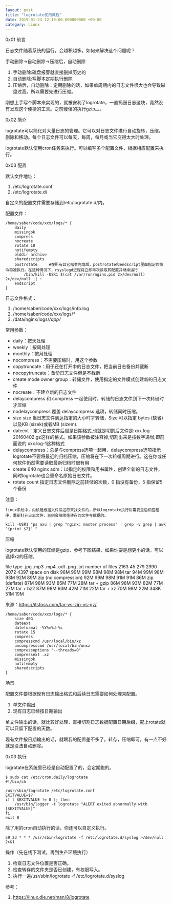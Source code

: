 ```yaml
---
layout: post
title: "logrotate使用教程"
date: 2019-01-23 12:19:00.000000000 +09:00
category: Liunx
---
```

0x01 前言

日志文件随着系统的运行，会越积越多。如何来解决这个问题呢？

手动删除->自动删除->压缩后，自动删除

1. 手动删除:磁盘报警就直接删掉历史的
2. 自动删除:写脚本定期执行删除
3. 压缩后，自动删除：定期删除的话，如果单周期内的日志文件很大也会导致磁盘过高。所以需要先进行压缩。

刚想上手写个脚本来实现的，就被安利了logrotate，一直捣鼓日志这块，竟然没有发现这个便捷的工具。之前傻傻的执行gzip。。。

0x02 简介

logrotate可以简化对大量日志的管理。它可以对日志文件进行自动旋转，压缩，删除和移动。每个日志文件可以每天，每周，每月或当它变得太大时处理。

logrotate默认使用cron任务来执行。可以编写多个配置文件，根据相应配置来执行。

0x03 配置

默认文件地址：

1. /etc/logrotate.conf
2. /etc/logrotate.d/ 

自定义的配置文件需要存储到/etc/logrotate.d/内。

配置文件：

    /home/saber/code/xxx/logs/* {
        daily
        missingok
        compress
        nocreate
        rotate 10
        notifempty
        olddir archive
        sharedscripts
        postrotate     #在所有其它指令完成后，postrotate和endscript里面指定的命令将被执行。在这种情况下，rsyslogd进程将立即再次读取其配置并继续运行
            /bin/kill -USR1 $(cat /var/run/nginx.pid 2>/dev/null) 2>/dev/null || :
        endscript
    }

日志文件格式：

1. /home/saber/code/xxx/logs/info.log
2. /home/saber/code/xxx/logs/*
3. /data/nginx/logs/*/app/*



常用参数：

- daily：按天处理
- weekly：按周处理
- monthly：按月处理
- nocompress：不需要压缩时，用这个参数
- copytruncate：用于还在打开中的日志文件，把当前日志备份并截断
- nocopytruncate：备份日志文件但是不截断
- create mode owner group：转储文件，使用指定的文件模式创建新的日志文件
- nocreate：不建立新的日志文件
- delaycompress 和 compress 一起使用时，转储的日志文件到下一次转储时才压缩
- nodelaycompress 覆盖 delaycompress 选项，转储同时压缩。
- size size 当日志文件到达指定的大小时才转储，Size 可以指定 bytes (缺省)以及KB (sizek)或者MB (sizem).
- dateext：定义日志文件后缀是日期格式,也就是切割后文件是:xxx.log-20160402.gz这样的格式。如果该参数被注释掉,切割出来是按数字递增,即前面说的 xxx.log-1这种格式
- delaycompress：总是与compress选项一起用，delaycompress选项指示logrotate不要将最近的归档压缩，压缩将在下一次轮循周期进行。这在你或任何软件仍然需要读取最新归档时很有用
- create 640 nginx adm：以指定的权限和用书属性，创建全新的日志文件，同时logrotate也会重命名原始日志文件。
- rotate count 指定日志文件删除之前转储的次数，0 指没有备份，5 指保留5 个备份

注意：

	linux系统中，内核是根据文件描述符来找文件的，所以logrotate执行后需要重启相应程序，重新打开日志文件，否则会继续往转存的文件写数据的。

    kill -USR1 "ps axu | grep "nginx: master process" | grep -v grep | awk '{print $2}' "

压缩

logrotate默认使用的压缩是gzip，参考下图结果，如果你要是想更小的话，可以选择xz的压缩。

  file type           	.jpg	.mp3	.mp4	.odt	.png	.txt
  number of files     	2163	45  	279 	2990	2072	4397
  space on disk       	98M 	99M 	99M 	98M 	98M 	98M 
  tar                 	94M 	99M 	98M 	93M 	92M 	89M 
  zip (no compression)	92M 	99M 	98M 	91M 	91M 	86M 
  zip (deflate)       	87M 	98M 	93M 	85M 	77M 	28M 
  tar + gzip          	86M 	98M 	93M 	82M 	77M 	27M 
  tar + bz2           	87M 	98M 	93M 	42M 	71M 	22M 
  tar + xz            	70M 	98M 	22M 	348K	51M 	19M 

来源：https://itsfoss.com/tar-vs-zip-vs-gz/

    /home/saber/code/xxx/logs/* {
        size 40G
        dateext
        dateformat -%Y%m%d-%s
        rotate 15
        compress
        compresscmd /usr/local/bin/xz
        uncompresscmd /usr/local/bin/unxz
        compressoptions "--threads=0"
        compressext .xz
        missingok
        notifempty
        sharedscripts
    }

场景

配置文件要根据现有日志输出格式和后续日志需要如何处理来配置。

1. 单文件输出
2. 现有日志已经按日期输出

单文件输出的话，就比较好处理，直接切割日志数据配置日期后缀，配上rotate就可以只留下配置的天数。

现有文件按日期输出的话，就跟我的配置差不多了。转存，压缩即可，有一点不好就是没法自动删除。

0x03 执行

logrotate在系统里已经是自动配置了的，会定期跑的。

    $ sudo cat /etc/cron.daily/logrotate
    #!/bin/sh
    
    /usr/sbin/logrotate /etc/logrotate.conf
    EXITVALUE=$?
    if [ $EXITVALUE != 0 ]; then
        /usr/bin/logger -t logrotate "ALERT exited abnormally with [$EXITVALUE]"
    fi
    exit 0

除了用的cron自动执行的话，你还可以自定义执行。

    59 23 * * * /usr/sbin/logrotate -f /etc/logrotate.d/syslog >/dev/null 2>&1

操作（先在线下测试，再到生产环境执行）

1. 检查日志文件位置是否正确。
2. 检查转存的文件夹是否已创建，有权限写入。
3. 执行一遍/usr/sbin/logrotate -f /etc/logrotate.d/syslog



参考：

1. https://linux.die.net/man/8/logrotate


